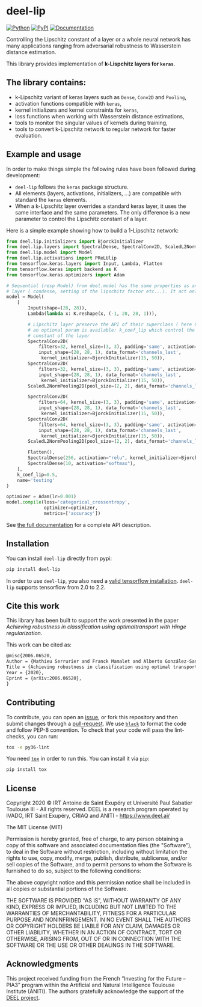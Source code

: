 # deel-lip

[![Python](https://img.shields.io/pypi/pyversions/deel-lip.svg)](https://badge.fury.io/py/deel-lip)
[![PyPI](https://badge.fury.io/py/deel-lip.svg)](https://badge.fury.io/py/deel-lip)
[![Documentation](https://img.shields.io/badge/api-reference-blue.svg)](https://deel-lip.readthedocs.io)

Controlling the Lipschitz constant of a layer or a whole neural network has many applications ranging
from adversarial robustness to Wasserstein distance estimation.

This library provides implementation of **k-Lispchitz layers for `keras`**.

## The library contains:

 * k-Lipschitz variant of keras layers such as `Dense`, `Conv2D` and `Pooling`,
 * activation functions compatible with `keras`,
 * kernel initializers and kernel constraints for `keras`,
 * loss functions when working with Wasserstein distance estimations,
 * tools to monitor the singular values of kernels during training,
 * tools to convert k-Lipschitz network to regular network for faster evaluation.

## Example and usage

In order to make things simple the following rules have been followed during development:
* `deel-lip` follows the `keras` package structure.
* All elements (layers, activations, initializers, ...) are compatible with standard the `keras` elements.
* When a k-Lipschitz layer overrides a standard keras layer, it uses the same interface and the same parameters.
  The only difference is a new parameter to control the Lipschitz constant of a layer.

Here is a simple example showing how to build a 1-Lipschitz network:
```python
from deel.lip.initializers import BjorckInitializer
from deel.lip.layers import SpectralDense, SpectralConv2D, ScaledL2NormPooling2D
from deel.lip.model import Model
from deel.lip.activations import PReLUlip
from tensorflow.keras.layers import Input, Lambda, Flatten
from tensorflow.keras import backend as K
from tensorflow.keras.optimizers import Adam

# Sequential (resp Model) from deel.model has the same properties as any lipschitz
# layer ( condense, setting of the lipschitz factor etc...). It act only as a container.
model = Model(
    [
        Input(shape=(28, 28)),
        Lambda(lambda x: K.reshape(x, (-1, 28, 28, 1))),

        # Lipschitz layer preserve the API of their superclass ( here Conv2D )
        # an optional param is available: k_coef_lip which control the lipschitz
        # constant of the layer
        SpectralConv2D(
            filters=32, kernel_size=(3, 3), padding='same', activation=PReLUlip(),
            input_shape=(28, 28, 1), data_format='channels_last',
             kernel_initializer=BjorckInitializer(15, 50)),
        SpectralConv2D(
            filters=32, kernel_size=(3, 3), padding='same', activation=PReLUlip(),
            input_shape=(28, 28, 1), data_format='channels_last',
             kernel_initializer=BjorckInitializer(15, 50)),
        ScaledL2NormPooling2D(pool_size=(2, 2), data_format='channels_last'),

        SpectralConv2D(
            filters=64, kernel_size=(3, 3), padding='same', activation=PReLUlip(),
            input_shape=(28, 28, 1), data_format='channels_last',
             kernel_initializer=BjorckInitializer(15, 50)),
        SpectralConv2D(
            filters=64, kernel_size=(3, 3), padding='same', activation=PReLUlip(),
            input_shape=(28, 28, 1), data_format='channels_last',
             kernel_initializer=BjorckInitializer(15, 50)),
        ScaledL2NormPooling2D(pool_size=(2, 2), data_format='channels_last'),

        Flatten(),
        SpectralDense(256, activation="relu", kernel_initializer=BjorckInitializer(15, 50)),
        SpectralDense(10, activation="softmax"),
    ],
    k_coef_lip=0.5,
    name='testing'
)

optimizer = Adam(lr=0.001)
model.compile(loss='categorical_crossentropy',
              optimizer=optimizer,
              metrics=['accuracy'])
```

See [the full documentation](http://deel-ai.github.io/deel-lip) for a complete API description.

## Installation

You can install ``deel-lip`` directly from pypi:
```bash
pip install deel-lip
```

In order to use `deel-lip`, you also need a [valid tensorflow installation](https://www.tensorflow.org/install).
`deel-lip` supports tensorflow from 2.0 to 2.2.

## Cite this work

This library has been built to support the work presented in the paper
*Achieving robustness in classification using optimaltransport with Hinge regularization*.

This work can be cited as:
```latex
@misc{2006.06520,
Author = {Mathieu Serrurier and Franck Mamalet and Alberto González-Sanz and Thibaut Boissin and Jean-Michel Loubes and Eustasio del Barrio},
Title = {Achieving robustness in classification using optimal transport with hinge regularization},
Year = {2020},
Eprint = {arXiv:2006.06520},
}
```

## Contributing

To contribute, you can open an [issue](https://github.com/deel-ai/deel-lip/issues), or fork this repository and then submit
changes through a [pull-request](https://github.com/deel-ai/deel-lip/pulls).
We use [`black`](https://pypi.org/project/black/) to format the code and follow PEP-8 convention. To check
that your code will pass the lint-checks, you can run:

```bash
tox -e py36-lint
```

You need [`tox`](https://tox.readthedocs.io/en/latest/) in order to run this. You can install it via `pip`:

```bash
pip install tox
```

## License

Copyright 2020 © IRT Antoine de Saint Exupéry et Université Paul Sabatier Toulouse III - All rights reserved. DEEL is a research program operated by IVADO, IRT Saint Exupéry, CRIAQ and ANITI - https://www.deel.ai/

The MIT License (MIT)

Permission is hereby granted, free of charge, to any person obtaining a copy of this software and associated documentation files (the "Software"), to deal in the Software without restriction, including without limitation the rights to use, copy, modify, merge, publish, distribute, sublicense, and/or sell copies of the Software, and to permit persons to whom the Software is furnished to do so, subject to the following conditions:

The above copyright notice and this permission notice shall be included in all copies or substantial portions of the Software.

THE SOFTWARE IS PROVIDED "AS IS", WITHOUT WARRANTY OF ANY KIND, EXPRESS OR IMPLIED, INCLUDING BUT NOT LIMITED TO THE WARRANTIES OF MERCHANTABILITY, FITNESS FOR A PARTICULAR PURPOSE AND NONINFRINGEMENT. IN NO EVENT SHALL THE AUTHORS OR COPYRIGHT HOLDERS BE LIABLE FOR ANY CLAIM, DAMAGES OR OTHER LIABILITY, WHETHER IN AN ACTION OF CONTRACT, TORT OR OTHERWISE, ARISING FROM, OUT OF OR IN CONNECTION WITH THE SOFTWARE OR THE USE OR OTHER DEALINGS IN THE SOFTWARE.

## Acknowledgments

This project received funding from the French ”Investing for the Future – PIA3” program within the Artificial and
Natural Intelligence Toulouse Institute (ANITI). The authors gratefully acknowledge the support of the [DEEL
project](https://www.deel.ai/).
